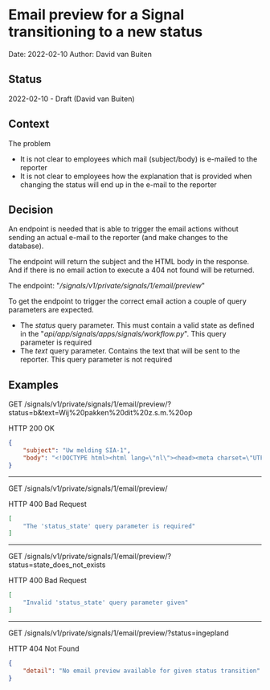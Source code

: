 # Email preview for a Signal transitioning to a new status

Date: 2022-02-10
Author: David van Buiten

## Status

2022-02-10 - Draft (David van Buiten)

## Context

The problem

- It is not clear to employees which mail (subject/body) is e-mailed to the
  reporter
- It is not clear to employees how the explanation that is provided when
  changing the status will end up in the e-mail to the reporter

## Decision

An endpoint is needed that is able to trigger the email actions without
sending an actual e-mail to the reporter (and make changes to the database).

The endpoint will return the subject and the HTML body in the response. And if
there is no email action to execute a 404 not found will be returned.

The endpoint: "_/signals/v1/private/signals/1/email/preview_"

To get the endpoint to trigger the correct email action a couple of query
parameters are expected.

- The *status* query parameter. This must contain a valid state as defined in
  the "_api/app/signals/apps/signals/workflow.py_". This query parameter is
  required
- The *text* query parameter. Contains the text that will be sent to the
  reporter. This query parameter is not required

## Examples

GET /signals/v1/private/signals/1/email/preview/?status=b&text=Wij%20pakken%20dit%20z.s.m.%20op

HTTP 200 OK

```json
{
    "subject": "Uw melding SIA-1",
    "body": "<!DOCTYPE html><html lang=\"nl\"><head><meta charset=\"UTF-8\"><title>Uw melding SIA-1</title></head><body><p>Geachte melder,</p><p>Op 9 februari 2022 om 13.00 uur hebt u een melding gedaan bij de gemeente. In deze e-mail leest u de stand van zaken van uw melding.</p><p><strong>U liet ons het volgende weten</strong><br />Just some text<br /> Some text on the next line</p><p><strong>Stand van zaken</strong><br />Wij pakken dit z.s.m. op</p><p><strong>Gegevens van uw melding</strong><br />Nummer: SIA-1<br />Gemeld op: 9 februari 2022, 13.00 uur<br />Plaats: Amstel 1, 1011 PN Amsterdam</p><p><strong>Meer weten?</strong><br />Voor vragen over uw melding in Amsterdam kunt u bellen met telefoonnummer 14 020, maandag tot en met vrijdag van 08.00 tot 18.00 uur. Voor Weesp kunt u bellen met 0294 491 391, maandag tot en met vrijdag van 08.30 tot 17.00 uur. Geef dan ook het nummer van uw melding door: SIA-1.</p><p>Met vriendelijke groet,</p><p>Gemeente Amsterdam</p></body></html>"
}
```

--------------------------------------------------------------------------------

GET /signals/v1/private/signals/1/email/preview/

HTTP 400 Bad Request

```json
[
    "The 'status_state' query parameter is required"
]
```


--------------------------------------------------------------------------------

GET /signals/v1/private/signals/1/email/preview/?status=state_does_not_exists

HTTP 400 Bad Request

```json
[
    "Invalid 'status_state' query parameter given"
]
```

--------------------------------------------------------------------------------

GET /signals/v1/private/signals/1/email/preview/?status=ingepland

HTTP 404 Not Found

```json
{
    "detail": "No email preview available for given status transition"
}
```
